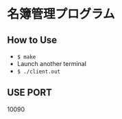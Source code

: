 # 名簿管理プログラム

## How to Use

- ```$ make```
- Launch another terminal
- ```$ ./client.out```

## USE PORT

10090